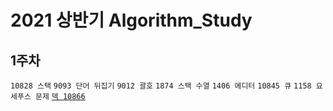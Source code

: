 # 2021 상반기 Algorithm_Study


## 1주차

`10828 스택` `9093 단어 뒤집기` `9012 괄호` `1874 스택 수열` `1406 에디터` `10845 큐` `1158 요세푸스 문제` [`덱 10866`](www.noj.am/10866)
